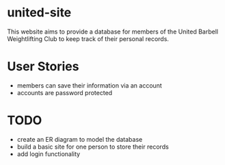 # united-site
This website aims to provide a database for members of the United Barbell Weightlifting Club to keep track of their personal records.

# User Stories
- members can save their information via an account
- accounts are password protected

# TODO
- create an ER diagram to model the database
- build a basic site for one person to store their records
- add login functionality
